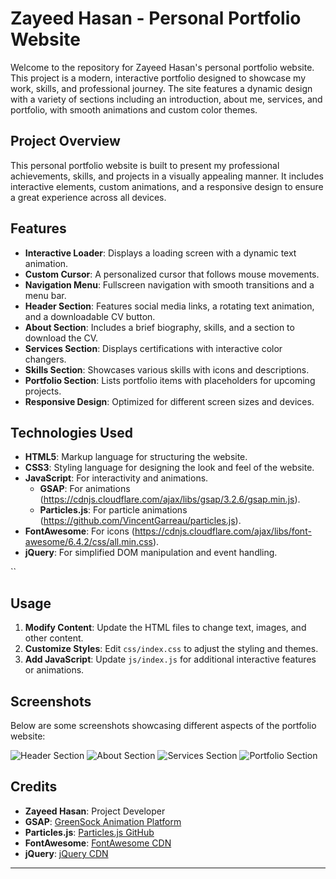 
# Zayeed Hasan - Personal Portfolio Website

Welcome to the repository for Zayeed Hasan's personal portfolio website. This project is a modern, interactive portfolio designed to showcase my work, skills, and professional journey. The site features a dynamic design with a variety of sections including an introduction, about me, services, and portfolio, with smooth animations and custom color themes.

## Project Overview

This personal portfolio website is built to present my professional achievements, skills, and projects in a visually appealing manner. It includes interactive elements, custom animations, and a responsive design to ensure a great experience across all devices.

## Features

- **Interactive Loader**: Displays a loading screen with a dynamic text animation.
- **Custom Cursor**: A personalized cursor that follows mouse movements.
- **Navigation Menu**: Fullscreen navigation with smooth transitions and a menu bar.
- **Header Section**: Features social media links, a rotating text animation, and a downloadable CV button.
- **About Section**: Includes a brief biography, skills, and a section to download the CV.
- **Services Section**: Displays certifications with interactive color changers.
- **Skills Section**: Showcases various skills with icons and descriptions.
- **Portfolio Section**: Lists portfolio items with placeholders for upcoming projects.
- **Responsive Design**: Optimized for different screen sizes and devices.

## Technologies Used

- **HTML5**: Markup language for structuring the website.
- **CSS3**: Styling language for designing the look and feel of the website.
- **JavaScript**: For interactivity and animations.
  - **GSAP**: For animations (https://cdnjs.cloudflare.com/ajax/libs/gsap/3.2.6/gsap.min.js).
  - **Particles.js**: For particle animations (https://github.com/VincentGarreau/particles.js).
- **FontAwesome**: For icons (https://cdnjs.cloudflare.com/ajax/libs/font-awesome/6.4.2/css/all.min.css).
- **jQuery**: For simplified DOM manipulation and event handling.

``

## Usage

1. **Modify Content**: Update the HTML files to change text, images, and other content.
2. **Customize Styles**: Edit `css/index.css` to adjust the styling and themes.
3. **Add JavaScript**: Update `js/index.js` for additional interactive features or animations.

## Screenshots

Below are some screenshots showcasing different aspects of the portfolio website:

![Header Section](images/header-screenshot.png)
![About Section](images/about-screenshot.png)
![Services Section](images/services-screenshot.png)
![Portfolio Section](images/portfolio-screenshot.png)

## Credits

- **Zayeed Hasan**: Project Developer
- **GSAP**: [GreenSock Animation Platform](https://greensock.com/gsap/)
- **Particles.js**: [Particles.js GitHub](https://github.com/VincentGarreau/particles.js)
- **FontAwesome**: [FontAwesome CDN](https://cdnjs.cloudflare.com/ajax/libs/font-awesome/6.4.2/css/all.min.css)
- **jQuery**: [jQuery CDN](https://code.jquery.com/jquery-3.6.0.min.js)

---



